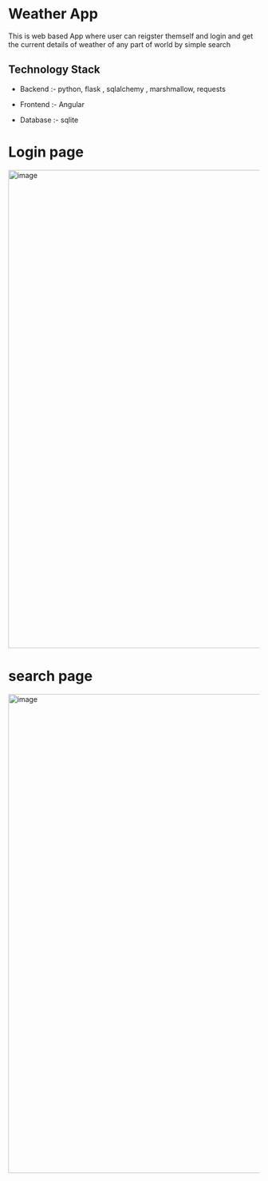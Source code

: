 
# Weather App

This is web based App where user can reigster themself and login and get the current details of weather of any part of world by simple search


## Technology Stack

- Backend :- 
    python, flask , sqlalchemy , marshmallow, requests
  
- Frontend :- Angular
- Database :- sqlite
# Login page
<img width="958" alt="image" src="https://github.com/Akash-Modi104/Weather-App/assets/88053690/cbb76f34-b066-46f5-8d2d-e64274d7c76a">

# search page
<img width="960" alt="image" src="https://github.com/Akash-Modi104/Weather-App/assets/88053690/e42b28c0-3a1d-4af3-990b-3f0c9d1634de">


